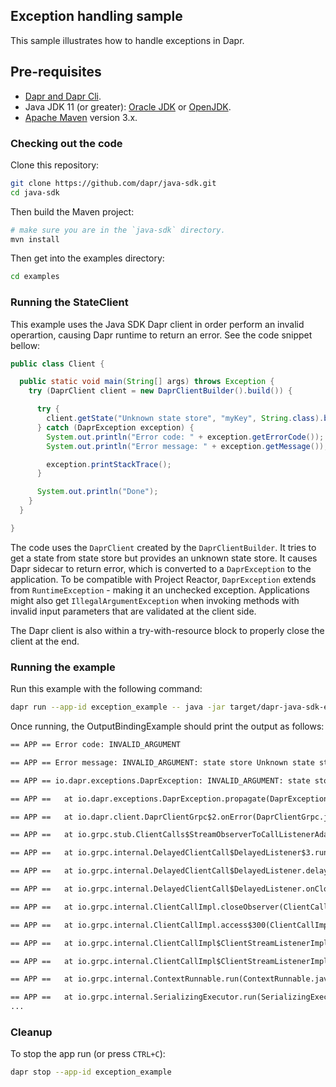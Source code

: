 ## Exception handling sample

This sample illustrates how to handle exceptions in Dapr.

## Pre-requisites

* [Dapr and Dapr Cli](https://docs.dapr.io/getting-started/install-dapr/).
* Java JDK 11 (or greater): [Oracle JDK](https://www.oracle.com/technetwork/java/javase/downloads/index.html#JDK11) or [OpenJDK](https://jdk.java.net/13/).
* [Apache Maven](https://maven.apache.org/install.html) version 3.x.

### Checking out the code

Clone this repository:

```sh
git clone https://github.com/dapr/java-sdk.git
cd java-sdk
```

Then build the Maven project:

```sh
# make sure you are in the `java-sdk` directory.
mvn install
```

Then get into the examples directory:
```sh
cd examples
```

### Running the StateClient
This example uses the Java SDK Dapr client in order perform an invalid operartion, causing Dapr runtime to return an error. See the code snippet bellow: 

```java
public class Client {

  public static void main(String[] args) throws Exception {
    try (DaprClient client = new DaprClientBuilder().build()) {

      try {
        client.getState("Unknown state store", "myKey", String.class).block();
      } catch (DaprException exception) {
        System.out.println("Error code: " + exception.getErrorCode());
        System.out.println("Error message: " + exception.getMessage());

        exception.printStackTrace();
      }

      System.out.println("Done");
    }
  }

}
```
The code uses the `DaprClient` created by the `DaprClientBuilder`. It tries to get a state from state store but provides an unknown state store. It causes Dapr sidecar to return error, which is converted to a `DaprException` to the application. To be compatible with Project Reactor, `DaprException` extends from `RuntimeException` - making it an unchecked exception. Applications might also get `IllegalArgumentException` when invoking methods with invalid input parameters that are validated at the client side.

The Dapr client is also within a try-with-resource block to properly close the client at the end.

### Running the example

Run this example with the following command:

<!-- STEP
name: Run exception example 
expected_stdout_lines:
  - '== APP == Error code: INVALID_ARGUMENT'
  - '== APP == Error message: INVALID_ARGUMENT: state store Unknown state store is not found'
background: true
sleep: 5
-->

```bash
dapr run --app-id exception_example -- java -jar target/dapr-java-sdk-examples-exec.jar io.dapr.examples.exception.Client
```

<!-- END_STEP -->

Once running, the OutputBindingExample should print the output as follows:

```txt
== APP == Error code: INVALID_ARGUMENT

== APP == Error message: INVALID_ARGUMENT: state store Unknown state store is not found

== APP == io.dapr.exceptions.DaprException: INVALID_ARGUMENT: state store Unknown state store is not found

== APP == 	at io.dapr.exceptions.DaprException.propagate(DaprException.java:168)

== APP == 	at io.dapr.client.DaprClientGrpc$2.onError(DaprClientGrpc.java:716)

== APP == 	at io.grpc.stub.ClientCalls$StreamObserverToCallListenerAdapter.onClose(ClientCalls.java:478)

== APP == 	at io.grpc.internal.DelayedClientCall$DelayedListener$3.run(DelayedClientCall.java:464)

== APP == 	at io.grpc.internal.DelayedClientCall$DelayedListener.delayOrExecute(DelayedClientCall.java:428)

== APP == 	at io.grpc.internal.DelayedClientCall$DelayedListener.onClose(DelayedClientCall.java:461)

== APP == 	at io.grpc.internal.ClientCallImpl.closeObserver(ClientCallImpl.java:617)

== APP == 	at io.grpc.internal.ClientCallImpl.access$300(ClientCallImpl.java:70)

== APP == 	at io.grpc.internal.ClientCallImpl$ClientStreamListenerImpl$1StreamClosed.runInternal(ClientCallImpl.java:803)

== APP == 	at io.grpc.internal.ClientCallImpl$ClientStreamListenerImpl$1StreamClosed.runInContext(ClientCallImpl.java:782)

== APP == 	at io.grpc.internal.ContextRunnable.run(ContextRunnable.java:37)

== APP == 	at io.grpc.internal.SerializingExecutor.run(SerializingExecutor.java:123)
...

```

### Cleanup

To stop the app run (or press `CTRL+C`):

<!-- STEP
name: Cleanup
-->

```bash
dapr stop --app-id exception_example
```

<!-- END_STEP -->
